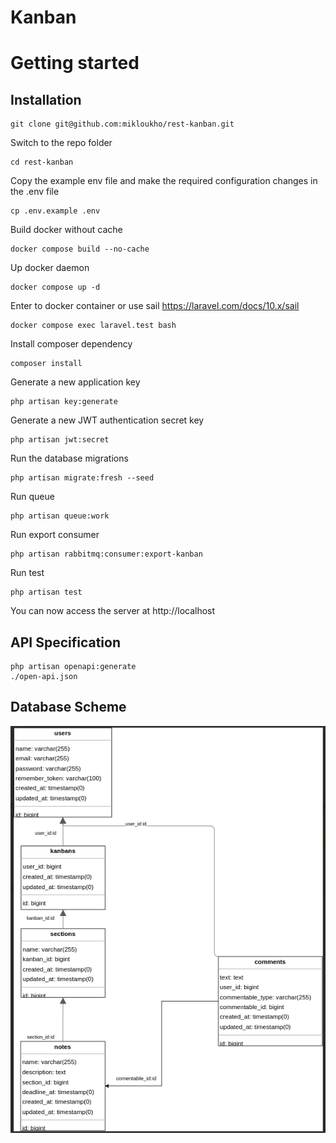 # Kanban

# Getting started

## Installation


    git clone git@github.com:mikloukho/rest-kanban.git

Switch to the repo folder

    cd rest-kanban


Copy the example env file and make the required configuration changes in the .env file

    cp .env.example .env

Build docker without cache

    docker compose build --no-cache

Up docker daemon

    docker compose up -d

Enter to docker container or use sail https://laravel.com/docs/10.x/sail
    
    docker compose exec laravel.test bash


Install composer dependency

    composer install

Generate a new application key

    php artisan key:generate

Generate a new JWT authentication secret key

    php artisan jwt:secret

Run the database migrations

    php artisan migrate:fresh --seed


Run queue

    php artisan queue:work

Run export consumer

    php artisan rabbitmq:consumer:export-kanban

Run test

    php artisan test


You can now access the server at http://localhost


## API Specification
    php artisan openapi:generate
    ./open-api.json

## Database Scheme

![alt text](./schema.png)
